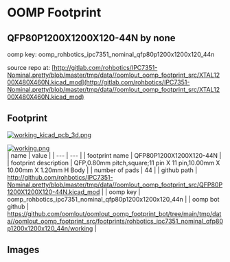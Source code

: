 # OOMP Footprint  
## QFP80P1200X1200X120-44N  by none  
  
oomp key: oomp_rohbotics_ipc7351_nominal_qfp80p1200x1200x120_44n  
  
source repo at: [http://gitlab.com/rohbotics/IPC7351-Nominal.pretty/blob/master/tmp/data//oomlout_oomp_footprint_src/XTAL1200X480X460N.kicad_mod](http://gitlab.com/rohbotics/IPC7351-Nominal.pretty/blob/master/tmp/data//oomlout_oomp_footprint_src/XTAL1200X480X460N.kicad_mod)  
## Footprint  
  
[![working_kicad_pcb_3d.png](working_kicad_pcb_3d_600.png)](working_kicad_pcb_3d.png)  
  
[![working.png](working_600.png)](working.png)  
| name | value | 
| --- | --- | 
| footprint name | QFP80P1200X1200X120-44N | 
| footprint description | QFP,0.80mm pitch,square;11 pin X 11 pin,10.00mm X 10.00mm X 1.20mm H Body | 
| number of pads | 44 | 
| github path | http://github.com/rohbotics/IPC7351-Nominal.pretty/blob/master/tmp/data//oomlout_oomp_footprint_src/QFP80P1200X1200X120-44N.kicad_mod | 
| oomp key | oomp_rohbotics_ipc7351_nominal_qfp80p1200x1200x120_44n | 
| oomp bot github | https://github.com/oomlout/oomlout_oomp_footprint_bot/tree/main/tmp/data//oomlout_oomp_footprint_src/footprints/rohbotics_ipc7351_nominal_qfp80p1200x1200x120_44n/working | 
## Images  
